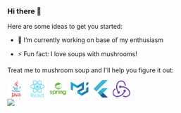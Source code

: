 ### Hi there 👋


Here are some ideas to get you started:

- 🔭 I’m currently working on base of my enthusiasm 

- ⚡ Fun fact: I love soups with mushrooms! 



Treat me to mushroom soup and I'll help you figure it out: 

<div>
  <img src="https://github.com/devicons/devicon/blob/master/icons/java/java-original-wordmark.svg" title="Java" alt="Java" width="40" height="40"/>&nbsp;
  <img src="https://github.com/devicons/devicon/blob/master/icons/react/react-original-wordmark.svg" title="React" alt="React" width="40" height="40"/>&nbsp;
  <img src="https://github.com/devicons/devicon/blob/master/icons/spring/spring-original-wordmark.svg" title="Spring" alt="Spring" width="40" height="40"/>&nbsp;
  <img src="https://github.com/devicons/devicon/blob/master/icons/materialui/materialui-original.svg" title="Material UI" alt="Material UI" width="40" height="40"/>&nbsp;
  <img src="https://github.com/devicons/devicon/blob/master/icons/flutter/flutter-original.svg" title="Flutter" alt="Flutter" width="40" height="40"/>&nbsp;
  <img src="https://github.com/devicons/devicon/blob/master/icons/redux/redux-original.svg" title="Redux" alt="Redux " width="40" height="40"/>&nbsp;
  </div>

  <img src="https://media0.giphy.com/media/FUhcUCuY5irSEfk7Kf/giphy.gif?cid=790b7611119d49f0d68756f7da81c5c22597b20c054395e6&rid=giphy.gif&ct=s" width="100"/>
</div>
